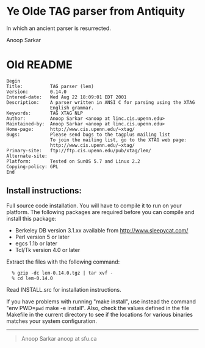 # Ye Olde TAG parser from Antiquity

In which an ancient parser is resurrected.

Anoop Sarkar

# Old README

    Begin
    Title:          TAG parser (lem)
    Version:        0.14.0
    Entered-date:   Wed Aug 22 18:09:01 EDT 2001
    Description:    A parser written in ANSI C for parsing using the XTAG
                    English grammar.
    Keywords:       TAG XTAG NLP
    Author:         Anoop Sarkar <anoop at linc.cis.upenn.edu>
    Maintained-by:  Anoop Sarkar <anoop at linc.cis.upenn.edu>
    Home-page:      http://www.cis.upenn.edu/~xtag/
    Bugs:           Please send bugs to the tagplus mailing list
                    To join the mailing list, go to the XTAG web page:
                    http://www.cis.upenn.edu/~xtag/
    Primary-site:   ftp://ftp.cis.upenn.edu/pub/xtag/lem/
    Alternate-site:
    Platform:       Tested on SunOS 5.7 and Linux 2.2
    Copying-policy: GPL
    End             

Install instructions:
--------------------

Full source code installation. You will have to compile it to run on
your platform. The following packages are required before you can
compile and install this package:

- Berkeley DB version 3.1.xx available from http://www.sleepycat.com/
- Perl version 5 or later
- egcs 1.1b or later
- Tcl/Tk version 4.0 or later
 
Extract the files with the following command: 

      % gzip -dc lem-0.14.0.tgz | tar xvf -
      % cd lem-0.14.0

Read INSTALL.src for installation instructions.

If you have problems with running "make install", use instead the
command "env PWD=`pwd` make -e install". Also, check the values defined
in the file Makefile in the current directory to see if the locations
for various binaries matches your system configuration.

--------------------
> Anoop Sarkar
> anoop at sfu.ca

